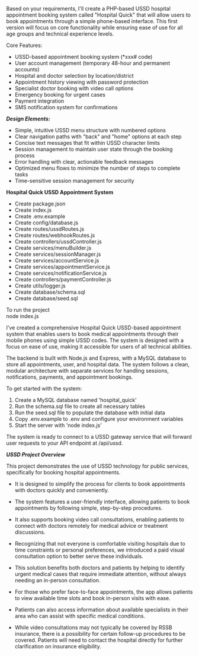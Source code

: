 Based on your requirements, I'll create a PHP-based USSD hospital appointment booking system called "Hospital Quick" that will allow users to book appointments through a simple phone-based interface. This first version will focus on core functionality while ensuring ease of use for all age groups and technical experience levels.

Core Features:

* USSD-based appointment booking system (\*xxx\# code)  
* User account management (temporary 48-hour and permanent accounts)  
* Hospital and doctor selection by location/district  
* Appointment history viewing with password protection  
* Specialist doctor booking with video call options  
* Emergency booking for urgent cases  
* Payment integration  
* SMS notification system for confirmations

***Design Elements:***

* Simple, intuitive USSD menu structure with numbered options  
* Clear navigation paths with "back" and "home" options at each step  
* Concise text messages that fit within USSD character limits  
* Session management to maintain user state through the booking process  
* Error handling with clear, actionable feedback messages  
* Optimized menu flows to minimize the number of steps to complete tasks  
* Time-sensitive session management for security


**Hospital Quick USSD Appointment System**

* Create package.json  
* Create index.js  
* Create .env.example  
* Create config/database.js  
* Create routes/ussdRoutes.js  
* Create routes/webhookRoutes.js  
* Create controllers/ussdController.js  
* Create services/menuBuilder.js  
* Create services/sessionManager.js  
* Create services/accountService.js  
* Create services/appointmentService.js  
* Create services/notificationService.js  
* Create controllers/paymentController.js  
* Create utils/logger.js  
* Create database/schema.sql  
* Create database/seed.sql

To run the project   
node index.js

I've created a comprehensive Hospital Quick USSD-based appointment system that enables users to book medical appointments through their mobile phones using simple USSD codes. The system is designed with a focus on ease of use, making it accessible for users of all technical abilities.

The backend is built with Node.js and Express, with a MySQL database to store all appointments, user, and hospital data. The system follows a clean, modular architecture with separate services for handling sessions, notifications, payments, and appointment bookings.

To get started with the system:

1. Create a MySQL database named 'hospital\_quick'  
2. Run the schema.sql file to create all necessary tables  
3. Run the seed.sql file to populate the database with initial data  
4. Copy .env.example to .env and configure your environment variables  
5. Start the server with 'node index.js'

The system is ready to connect to a USSD gateway service that will forward user requests to your API endpoint at /api/ussd.

***USSD Project Overview***

This project demonstrates the use of USSD technology for public services, specifically for booking hospital appointments.

* It is designed to simplify the process for clients to book appointments with doctors quickly and conveniently.  
    
* The system features a user-friendly interface, allowing patients to book appointments by following simple, step-by-step procedures.  
    
* It also supports booking video call consultations, enabling patients to connect with doctors remotely for medical advice or treatment discussions.  
    
* Recognizing that not everyone is comfortable visiting hospitals due to time constraints or personal preferences, we introduced a paid visual consultation option to better serve these individuals.  
    
* This solution benefits both doctors and patients by helping to identify urgent medical cases that require immediate attention, without always needing an in-person consultation.  
    
* For those who prefer face-to-face appointments, the app allows patients to view available time slots and book in-person visits with ease.  
    
* Patients can also access information about available specialists in their area who can assist with specific medical conditions.  
    
* While video consultations may not typically be covered by RSSB insurance, there is a possibility for certain follow-up procedures to be covered. Patients will need to contact the hospital directly for further clarification on insurance eligibility.  
  